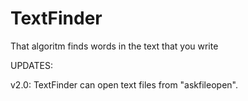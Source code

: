 # TextFinder
That algoritm finds words in the text that you write


UPDATES:


v2.0:
TextFinder can open text files from "askfileopen".
